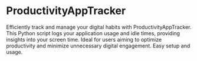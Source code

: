 # ProductivityAppTracker
Efficiently track and manage your digital habits with ProductivityAppTracker. This Python script logs your application usage and idle times, providing insights into your screen time. Ideal for users aiming to optimize productivity and minimize unnecessary digital engagement. Easy setup and usage.
